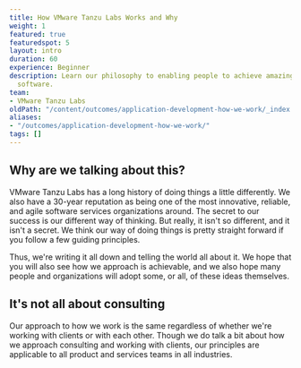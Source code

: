 ```yaml
---
title: How VMware Tanzu Labs Works and Why
weight: 1
featured: true
featuredspot: 5
layout: intro
duration: 60
experience: Beginner
description: Learn our philosophy to enabling people to achieve amazing outcomes through
  software.
team:
- VMware Tanzu Labs
oldPath: "/content/outcomes/application-development-how-we-work/_index.md"
aliases:
- "/outcomes/application-development-how-we-work/"
tags: []
---
```

## Why are we talking about this?
VMware Tanzu Labs has a long history of doing things a little differently. We also have a 30-year reputation as being one of the most innovative, reliable, and agile software services organizations around. The secret to our success is our different way of thinking. But really, it isn't so different, and it isn't a secret. We think our way of doing things is pretty straight forward if you follow a few guiding principles.

Thus, we're writing it all down and telling the world all about it. We hope that you will also see how we approach is achievable, and we also hope many people and organizations will adopt some, or all, of these ideas themselves.

## It's not all about consulting
Our approach to how we work is the same regardless of whether we're working with clients or with each other. Though we do talk a bit about how we approach consulting and working with clients, our principles are applicable to all product and services teams in all industries. 
